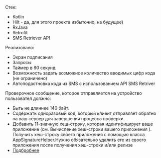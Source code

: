 Стек:
 - Kotlin
 - Hilt - да, для этого проекта избыточно, на будущее)
 - RxJava
 - Retrofit
 - SMS Retriever API

Реализовано:
- Экран подписания
- Запросы
- Таймер в 60 секунд
- Возможность задать возможное количество вводимых цифр кода (не ограничено)
- Автоподастновка кода из SMS с использованием API SMS Retriver

Проверочное сообщение, которое отправляется на устройство пользовател должно:
 - Быть не длиннее 140 байт.
 - Содержать одноразовый код, который клиент отправляет обратно на ваш сервер для завершения процесса проверки.
 - Добавить 11-значную хеш-строку, которая идентифицирует ваше приложение (см. Вычисление хеш-строки вашего приложения ). Получить хеш-строку своего приложения с помощью класса AppSignatureHelper.Нужно обязательно удалить его из своего приложения после получения хэш-строки и/или релизе
 - [Подбробнее](https://github.com/user/repo/blob/branch/other_file.md](https://developers.google.com/identity/sms-retriever/overview?hl=ru)https://developers.google.com/identity/sms-retriever/overview?hl=ru) 

